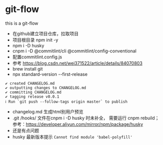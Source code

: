 <!--
 * @version: v0.0.1
 * @Author: hailong.chen
 * @Date: 2020-06-04 21:53:40
 * @LastEditors: hailong.chen
 * @LastEditTime: 2020-06-05 00:05:50
 * @Descripttion: 
--> 
# git-flow
this is a git-flow
- 在github建立项目仓库，拉取项目
- 项目根目录 npm init -y
- npm i -D husky
- cnpm i -D @commitlint/cli @commitlint/config-conventional
- 配置commitlint.config.js
- 参考 https://blog.csdn.net/wei371522/article/details/84070803
- brew install git
- npx standard-version --first-release
```
✔ created CHANGELOG.md
✔ outputting changes to CHANGELOG.md
✔ committing CHANGELOG.md
✔ tagging release v0.0.1
ℹ Run `git push --follow-tags origin master` to publish
```
- changelog.md 生成html别用户预览
- .git /hooks/ 文件在cnpm i -D husky 时未补全， 需要运行 cnpm rebuild；参考：https://developer.aliyun.com/mirror/npm/package/husky
- 还是有点问题
- husky 最新版本提示 ```Cannot find module 'babel-polyfill'```